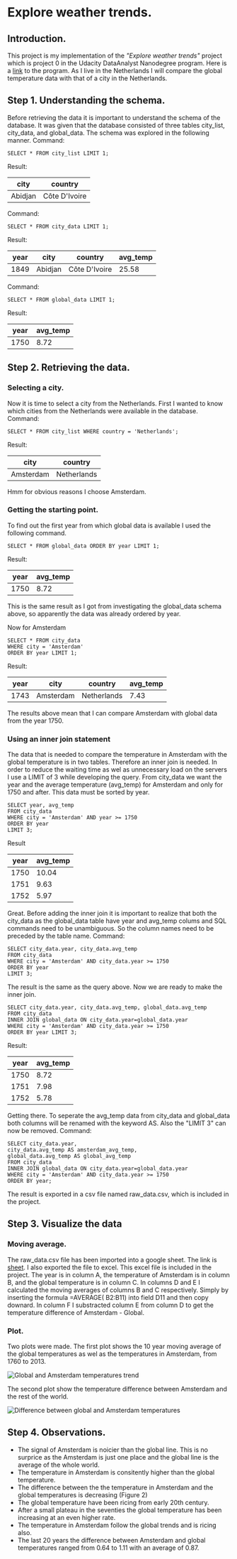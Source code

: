 # Explore weather trends.

## Introduction.
This project is my implementation of the _"Explore weather trends"_ project which is project 0 in the Udacity DataAnalyst Nanodegree program. Here is a [link](https://www.udacity.com/course/data-analyst-nanodegree--nd002) to the program. As I live in the Netherlands I will compare the global temperature data with that of a city in the Netherlands. 

## Step 1. Understanding the schema.
Before retrieving the data it is important to understand the schema of the database. It was given that the database consisted of three tables city\_list, city\_data, and global\_data. The schema was explored in the following manner.
Command:
```
SELECT * FROM city_list LIMIT 1;
```
Result:

| city	| country |
| ----- | ------- |
| Abidjan | Côte D'Ivoire |

Command:
```
SELECT * FROM city_data LIMIT 1;
```
Result:

| year | city | country | avg\_temp |
| ---- | ---- | ------- | -------- |
| 1849 | Abidjan | Côte D'Ivoire | 25.58 |

Command:
```
SELECT * FROM global_data LIMIT 1;
```
Result:

| year | avg\_temp |
| ---- | -------- |
| 1750 | 8.72 |

## Step 2. Retrieving the data.
### Selecting a city.
Now it is time to select a city from the Netherlands. First I wanted to know which cities from the Netherlands were available in the database.
Command:
```
SELECT * FROM city_list WHERE country = 'Netherlands'; 
```
Result:

| city | country |
| ---- | ------- |
| Amsterdam | Netherlands |

Hmm for obvious reasons I choose Amsterdam.

### Getting the starting point.
To find out the first year from which global data is available I used the following command. 

```
SELECT * FROM global_data ORDER BY year LIMIT 1; 
```
Result:

| year | avg\_temp |
| ---- | -------- |
| 1750 | 8.72 |

This is the same result as I got from investigating the global_data schema above, so apparently the data was already ordered by year.

Now for Amsterdam
```
SELECT * FROM city_data 
WHERE city = 'Amsterdam' 
ORDER BY year LIMIT 1; 
```
Result:

| year | city | country | avg\_temp |
| ---- | ---- | ------- | -------- |
| 1743 | Amsterdam | Netherlands |7.43 |

The results above mean that I can compare Amsterdam with global data from the year 1750.

### Using an inner join statement
The data that is needed to compare the temperature in Amsterdam with the global temperature is in two tables. Therefore an inner join is needed. In order to reduce the waiting time as wel as unnecessary load on the servers I use a LIMIT of 3 while developing the query. From city\_data we want the year and the average temperature (avg\_temp) for Amsterdam and only for 1750 and after. This data must be sorted by year. 
```
SELECT year, avg_temp 
FROM city_data 
WHERE city = 'Amsterdam' AND year >= 1750 
ORDER BY year 
LIMIT 3;
```
Result

| year | avg\_temp |
| ---- | -------- |
| 1750 | 10.04 |
| 1751 | 9.63 |
| 1752 | 5.97 |

Great. Before adding the inner join it is important to realize that both the city\_data as the global\_data table have year and avg\_temp colums and SQL commands need to be unambiguous. So the column names need to be preceded by the table name.
Command:
```
SELECT city_data.year, city_data.avg_temp 
FROM city_data 
WHERE city = 'Amsterdam' AND city_data.year >= 1750 
ORDER BY year 
LIMIT 3;
```
The result is the same as the query above.
Now we are ready to make the inner join.
```
SELECT city_data.year, city_data.avg_temp, global_data.avg_temp 
FROM city_data 
INNER JOIN global_data ON city_data.year=global_data.year 
WHERE city = 'Amsterdam' AND city_data.year >= 1750 
ORDER BY year LIMIT 3;
```
Result:

| year | avg\_temp |
| ---- | --------- |
| 1750 | 8.72 |
| 1751 | 7.98 |
| 1752 | 5.78 |

Getting there. To seperate the avg\_temp data from city\_data and global\_data both columns will be renamed with the keyword AS. Also the "LIMIT 3" can now be removed. 
Command:
```
SELECT city_data.year, 
city_data.avg_temp AS amsterdam_avg_temp, 
global_data.avg_temp AS global_avg_temp
FROM city_data 
INNER JOIN global_data ON city_data.year=global_data.year
WHERE city = 'Amsterdam' AND city_data.year >= 1750 
ORDER BY year; 
```
The result is exported in a csv file named raw\_data.csv, which is included in the project.


## Step 3. Visualize the data
### Moving average.
The raw\_data.csv file has been imported into a google sheet. The link is [sheet](https://drive.google.com/open?id=1sWEY-dkOH_B9Q59gh3n-2pZyMdcVBpm4uMpnjp7IVj4).
I also exported the file to excel. This excel file is included in the project.
The year is in column A, the temperature of Amsterdam is in column B, and the global temperature is in column C. In columns D and E I calculated the moving averages of columns B and C respectively. Simply by inserting the formula =AVERAGE( B2:B11) into field D11 and then copy downard. In column F I substracted column E from column D to get the temperature difference of Amsterdam - Global.

### Plot.
Two plots were made. The first plot shows the 10 year moving average of the global temperatures as wel as the temperatures in Amsterdam, from 1760 to 2013.

![Global and Amsterdam temperatures trend](https://github.com/cbrands/explore_weather_trends/blob/master/Screenshots/Temeparture_trends_of_Amsterdam_and_global.png?raw=true "Global and Amsterdam temperatures trend")

The second plot show the temperature difference between Amsterdam and the rest of the world.

![Difference between global and Amsterdam temperatures](https://github.com/cbrands/explore_weather_trends/blob/master/Screenshots/Amsterdam_vs_global_temperature.png?raw=true "Difference between global and Amsterdam temperatures")


## Step 4. Observations.
* The signal of Amsterdam is noicier than the global line. This is no surprice as the Amsterdam is just one place and the global line is the average of the whole world.
* The temperature in Amsterdam is consitently higher than the global temperature. 
* The difference between the the temperature in Amsterdam and the global temperatures is decreasing (Figure 2)
* The global temperature have been ricing from early 20th century.
* After a small plateau in the seventies the global temperature has been increasing at an even higher rate. 
* The temperature in Amsterdam follow the global trends and is ricing also.
* The last 20 years the difference between Amsterdam and global temperatures ranged from 0.64 to 1.11 with an average of 0.87. 
